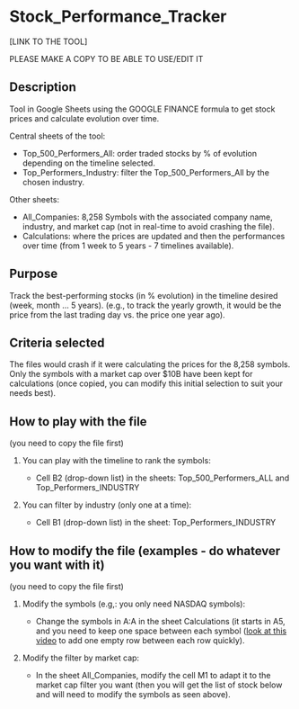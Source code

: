 # Stock_Performance_Tracker

[LINK TO THE TOOL]

PLEASE MAKE A COPY TO BE ABLE TO USE/EDIT IT

## Description

Tool in Google Sheets using the GOOGLE FINANCE formula to get stock prices and calculate evolution over time.

Central sheets of the tool:

- Top_500_Performers_All: order traded stocks by % of evolution depending on the timeline selected.
- Top_Performers_Industry: filter the Top_500_Performers_All by the chosen industry.

Other sheets:

- All_Companies: 8,258 Symbols with the associated company name, industry, and market cap (not in real-time to avoid crashing the file).
- Calculations: where the prices are updated and then the performances over time (from 1 week to 5 years - 7 timelines available).

## Purpose

Track the best-performing stocks (in % evolution) in the timeline desired (week, month ... 5 years). (e.g., to track the yearly growth, it would be the price from the last trading day vs. the price one year ago).

## Criteria selected

The files would crash if it were calculating the prices for the 8,258 symbols. Only the symbols with a market cap over $10B have been kept for calculations (once copied, you can modify this initial selection to suit your needs best).

## How to play with the file
(you need to copy the file first)

1. You can play with the timeline to rank the symbols:
    - Cell B2 (drop-down list) in the sheets: Top_500_Performers_ALL and Top_Performers_INDUSTRY

2. You can filter by industry (only one at a time):
    - Cell B1 (drop-down list) in the sheet: Top_Performers_INDUSTRY

## How to modify the file (examples - do whatever you want with it)
(you need to copy the file first)

1. Modify the symbols (e.g,: you only need NASDAQ symbols):
    - Change the symbols in A:A in the sheet Calculations (it starts in A5, and you need to keep one space between each symbol ([look at this video](https://www.youtube.com/watch?v=uMy3N1I173U&ab_channel=LearnAdvanceGoogleSheetByAnandGaur) to add one empty row between each row quickly).

2. Modify the filter by market cap:
    - In the sheet All_Companies, modify the cell M1 to adapt it to the market cap filter you want (then you will get the list of stock below and will need to modify the symbols as seen above).
